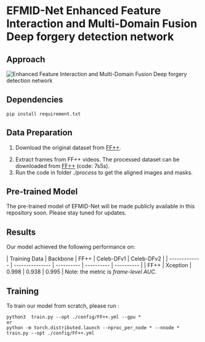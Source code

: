 # EFMID-Net Enhanced Feature Interaction and Multi-Domain Fusion Deep forgery detection network

## Approach

![Enhanced Feature Interaction and Multi-Domain Fusion Deep forgery detection network
](Framework.jpg)

## Dependencies
```
pip install requirement.txt
```

## Data Preparation
1. Download the original dataset from [FF++](https://github.com/ondyari/FaceForensics).
<!---2. Download the landmark detector from [here](https://github.com/codeniko/shape_predictor_81_face_landmarks).-->
2. Extract frames from FF++ videos. The processed dataset can be downloaded from [FF++](https://pan.baidu.com/s/1ZHm-WCiPjor2Tz2IsuojvA) (code: 7s5s).
4. Run the code in folder *./process* to get the aligned images and masks.

##  Pre-trained Model
The pre-trained model of EFMID-Net will be made publicly available in this repository soon. Please stay tuned for updates.


## Results

Our model achieved the following performance on:

| Training Data | Backbone        | FF++       | Celeb-DFv1   | Celeb-DFv2       | | ------------- | --------------- | ---------- | ---------- | ---------- |
| FF++          | Xception       | 0.998     | 0.938     | 0.995     |
Note: the metric is *frame-level AUC*.
## Training

To train our model from scratch, please run :

```
python3  train.py --opt ./config/FF++.yml --gpu *
or
python -m torch.distributed.launch --nproc_per_node * --nnode * train.py --opt ./config/FF++.yml
```

